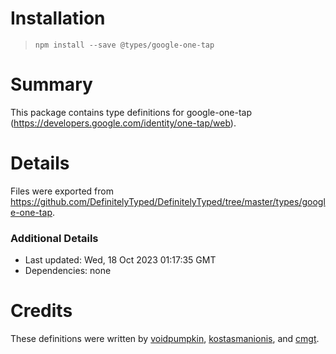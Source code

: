 # Installation
> `npm install --save @types/google-one-tap`

# Summary
This package contains type definitions for google-one-tap (https://developers.google.com/identity/one-tap/web).

# Details
Files were exported from https://github.com/DefinitelyTyped/DefinitelyTyped/tree/master/types/google-one-tap.

### Additional Details
 * Last updated: Wed, 18 Oct 2023 01:17:35 GMT
 * Dependencies: none

# Credits
These definitions were written by [voidpumpkin](https://github.com/voidpumpkin), [kostasmanionis](https://github.com/kostasmanionis), and [cmgt](https://github.com/cmgt).
